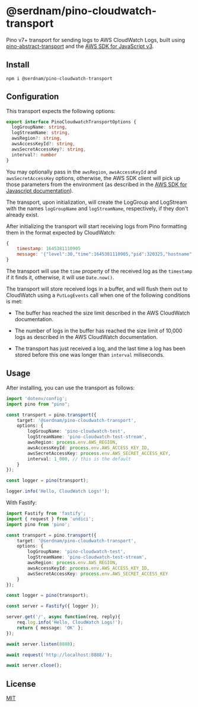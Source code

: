 # @serdnam/pino-cloudwatch-transport

Pino v7+ transport for sending logs to AWS CloudWatch Logs, built using [pino-abstract-transport](https://github.com/pinojs/pino-abstract-transport) and the [AWS SDK for JavaScript v3](https://github.com/aws/aws-sdk-js-v3).

## Install

```
npm i @serdnam/pino-cloudwatch-transport
```

## Configuration

This transport expects the following options:

```ts
export interface PinoCloudwatchTransportOptions { 
  logGroupName: string,
  logStreamName: string,
  awsRegion?: string,
  awsAccessKeyId?: string,
  awsSecretAccessKey?: string,
  interval?: number
}
```

You may optionally pass in the `awsRegion`, `awsAccessKeyId` and `awsSecretAccessKey` options, otherwise, the AWS SDK client will pick up those parameters from the environment (as described in the [AWS SDK for Javascript documentation](https://docs.aws.amazon.com/sdk-for-javascript/v3/developer-guide/configuring-the-jssdk.html)).

The transport, upon initialization, will create the LogGroup and LogStream with the names `logGroupName` and `logStreamName`, respectively, if they don't already exist.

After initializing the transport will start receiving logs from Pino formatting them in the format expected by CloudWatch:

```js
{
    timestamp: 1645381110905
    message: '{"level":30,"time":1645381110905,"pid":320325,"hostname":"andres-latitudee7440","msg":"Hello, CloudWatch Logs!"}'
}
```

The transport will use the `time` property of the received log as the `timestamp` if it finds it, otherwise, it will use `Date.now()`.

The transport will store received logs in a buffer, and will flush them out to CloudWatch using a `PutLogEvents` call when one of the following conditions is met:

* The buffer has reached the size limit described in the AWS CloudWatch documentation.

* The number of logs in the buffer has reached the size limit of 10,000 logs as described in the AWS CloudWatch documentation.

* The transport has just received a log, and the last time a log has been stored before this one was longer than `interval` miliseconds.


## Usage

After installing, you can use the transport as follows:

```ts
import 'dotenv/config';
import pino from "pino";

const transport = pino.transport({
    target: '@serdnam/pino-cloudwatch-transport',
    options: {
        logGroupName: 'pino-cloudwatch-test',
        logStreamName: 'pino-cloudwatch-test-stream',
        awsRegion: process.env.AWS_REGION,
        awsAccessKeyId: process.env.AWS_ACCESS_KEY_ID,
        awsSecretAccessKey: process.env.AWS_SECRET_ACCESS_KEY,
        interval: 1_000, // this is the default
    }
});

const logger = pino(transport);

logger.info('Hello, CloudWatch Logs!');

```

With Fastify:

```ts
import Fastify from 'fastify';
import { request } from 'undici';
import pino from 'pino';

const transport = pino.transport({
    target: '@serdnam/pino-cloudwatch-transport',
    options: {
        logGroupName: 'pino-cloudwatch-test',
        logStreamName: 'pino-cloudwatch-test-stream',
        awsRegion: process.env.AWS_REGION,
        awsAccessKeyId: process.env.AWS_ACCESS_KEY_ID,
        awsSecretAccessKey: process.env.AWS_SECRET_ACCESS_KEY
    }
});

const logger = pino(transport);

const server = Fastify({ logger });

server.get('/', async function(req, reply){
    req.log.info('Hello, CloudWatch Logs!');
    return { message: 'OK' };
});

await server.listen(8888);

await request('http://localhost:8888/');

await server.close();

```

## License

[MIT](./LICENSE)